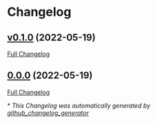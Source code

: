 # Changelog

## [v0.1.0](https://github.com/rarenatoe/react-native-more-or-less/tree/v0.1.0) (2022-05-19)

[Full Changelog](https://github.com/rarenatoe/react-native-more-or-less/compare/0.0.0...v0.1.0)

## [0.0.0](https://github.com/rarenatoe/react-native-more-or-less/tree/0.0.0) (2022-05-19)

[Full Changelog](https://github.com/rarenatoe/react-native-more-or-less/compare/9adca20394369c339d95bb5fc957a448d871c957...0.0.0)



\* *This Changelog was automatically generated by [github_changelog_generator](https://github.com/github-changelog-generator/github-changelog-generator)*
